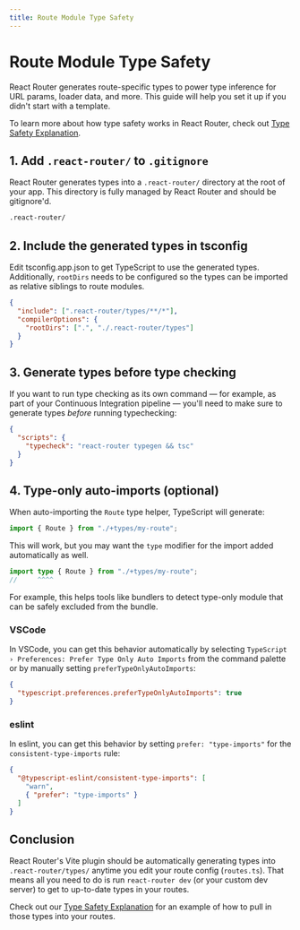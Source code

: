 ```yaml
---
title: Route Module Type Safety
---
```


# Route Module Type Safety

React Router generates route-specific types to power type inference for URL params, loader data, and more.
This guide will help you set it up if you didn't start with a template.

To learn more about how type safety works in React Router, check out [Type Safety Explanation](../explanation/type-safety).

## 1. Add `.react-router/` to `.gitignore`

React Router generates types into a `.react-router/` directory at the root of your app. This directory is fully managed by React Router and should be gitignore'd.

```txt
.react-router/
```

## 2. Include the generated types in tsconfig

Edit tsconfig.app.json to get TypeScript to use the generated types. Additionally, `rootDirs` needs to be configured so the types can be imported as relative siblings to route modules.

```json filename=tsconfig.app.json
{
  "include": [".react-router/types/**/*"],
  "compilerOptions": {
    "rootDirs": [".", "./.react-router/types"]
  }
}
```

## 3. Generate types before type checking

If you want to run type checking as its own command — for example, as part of your Continuous Integration pipeline — you'll need to make sure to generate types _before_ running typechecking:

```json
{
  "scripts": {
    "typecheck": "react-router typegen && tsc"
  }
}
```

## 4. Type-only auto-imports (optional)

When auto-importing the `Route` type helper, TypeScript will generate:

```ts filename=app/routes/my-route.tsx
import { Route } from "./+types/my-route";
```

This will work, but you may want the `type` modifier for the import added automatically as well.

```ts filename=app/routes/my-route.tsx
import type { Route } from "./+types/my-route";
//     ^^^^
```

For example, this helps tools like bundlers to detect type-only module that can be safely excluded from the bundle.

### VSCode

In VSCode, you can get this behavior automatically by selecting `TypeScript › Preferences: Prefer Type Only Auto Imports` from the command palette or by manually setting `preferTypeOnlyAutoImports`:

```json filename=.vscode/settings.json
{
  "typescript.preferences.preferTypeOnlyAutoImports": true
}
```

### eslint

In eslint, you can get this behavior by setting `prefer: "type-imports"` for the `consistent-type-imports` rule:

```json
{
  "@typescript-eslint/consistent-type-imports": [
    "warn",
    { "prefer": "type-imports" }
  ]
}
```

## Conclusion

React Router's Vite plugin should be automatically generating types into `.react-router/types/` anytime you edit your route config (`routes.ts`).
That means all you need to do is run `react-router dev` (or your custom dev server) to get to up-to-date types in your routes.

Check out our [Type Safety Explanation](../explanation/type-safety) for an example of how to pull in those types into your routes.
